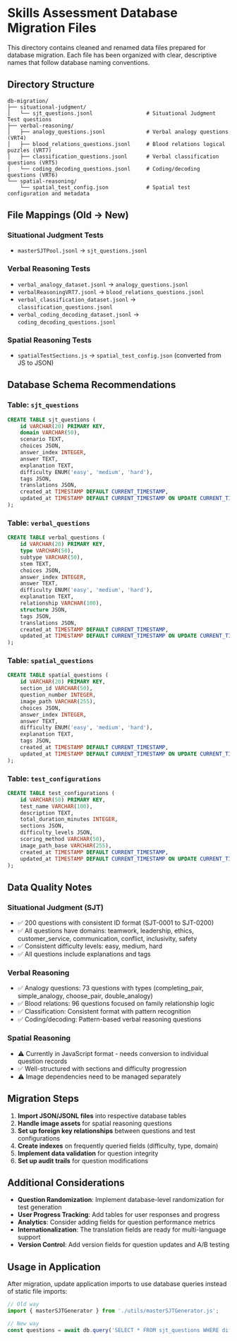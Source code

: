# Skills Assessment Database Migration Files

This directory contains cleaned and renamed data files prepared for database migration. Each file has been organized with clear, descriptive names that follow database naming conventions.

## Directory Structure

```
db-migration/
├── situational-judgment/
│   └── sjt_questions.jsonl                 # Situational Judgment Test questions
├── verbal-reasoning/
│   ├── analogy_questions.jsonl             # Verbal analogy questions (VRT4)
│   ├── blood_relations_questions.jsonl     # Blood relations logical puzzles (VRT7)
│   ├── classification_questions.jsonl      # Verbal classification questions (VRT5)
│   └── coding_decoding_questions.jsonl     # Coding/decoding questions (VRT6)
└── spatial-reasoning/
    └── spatial_test_config.json            # Spatial test configuration and metadata
```

## File Mappings (Old → New)

### Situational Judgment Tests
- `masterSJTPool.jsonl` → `sjt_questions.jsonl`

### Verbal Reasoning Tests  
- `verbal_analogy_dataset.jsonl` → `analogy_questions.jsonl`
- `verbalReasoningVRT7.jsonl` → `blood_relations_questions.jsonl`
- `verbal_classification_dataset.jsonl` → `classification_questions.jsonl`
- `verbal_coding_decoding_dataset.jsonl` → `coding_decoding_questions.jsonl`

### Spatial Reasoning Tests
- `spatialTestSections.js` → `spatial_test_config.json` (converted from JS to JSON)

## Database Schema Recommendations

### Table: `sjt_questions`
```sql
CREATE TABLE sjt_questions (
    id VARCHAR(20) PRIMARY KEY,
    domain VARCHAR(50),
    scenario TEXT,
    choices JSON,
    answer_index INTEGER,
    answer TEXT,
    explanation TEXT,
    difficulty ENUM('easy', 'medium', 'hard'),
    tags JSON,
    translations JSON,
    created_at TIMESTAMP DEFAULT CURRENT_TIMESTAMP,
    updated_at TIMESTAMP DEFAULT CURRENT_TIMESTAMP ON UPDATE CURRENT_TIMESTAMP
);
```

### Table: `verbal_questions`  
```sql
CREATE TABLE verbal_questions (
    id VARCHAR(20) PRIMARY KEY,
    type VARCHAR(50),
    subtype VARCHAR(50),
    stem TEXT,
    choices JSON,
    answer_index INTEGER,
    answer TEXT,
    difficulty ENUM('easy', 'medium', 'hard'),
    explanation TEXT,
    relationship VARCHAR(100),
    structure JSON,
    tags JSON,
    translations JSON,
    created_at TIMESTAMP DEFAULT CURRENT_TIMESTAMP,
    updated_at TIMESTAMP DEFAULT CURRENT_TIMESTAMP ON UPDATE CURRENT_TIMESTAMP
);
```

### Table: `spatial_questions`
```sql
CREATE TABLE spatial_questions (
    id VARCHAR(20) PRIMARY KEY,
    section_id VARCHAR(50),
    question_number INTEGER,
    image_path VARCHAR(255),
    choices JSON,
    answer_index INTEGER,
    answer TEXT,
    difficulty ENUM('easy', 'medium', 'hard'),
    explanation TEXT,
    tags JSON,
    created_at TIMESTAMP DEFAULT CURRENT_TIMESTAMP,
    updated_at TIMESTAMP DEFAULT CURRENT_TIMESTAMP ON UPDATE CURRENT_TIMESTAMP
);
```

### Table: `test_configurations`
```sql
CREATE TABLE test_configurations (
    id VARCHAR(50) PRIMARY KEY,
    test_name VARCHAR(100),
    description TEXT,
    total_duration_minutes INTEGER,
    sections JSON,
    difficulty_levels JSON,
    scoring_method VARCHAR(50),
    image_path_base VARCHAR(255),
    created_at TIMESTAMP DEFAULT CURRENT_TIMESTAMP,
    updated_at TIMESTAMP DEFAULT CURRENT_TIMESTAMP ON UPDATE CURRENT_TIMESTAMP
);
```

## Data Quality Notes

### Situational Judgment (SJT)
- ✅ 200 questions with consistent ID format (SJT-0001 to SJT-0200)
- ✅ All questions have domains: teamwork, leadership, ethics, customer_service, communication, conflict, inclusivity, safety
- ✅ Consistent difficulty levels: easy, medium, hard
- ✅ All questions include explanations and tags

### Verbal Reasoning
- ✅ Analogy questions: 73 questions with types (completing_pair, simple_analogy, choose_pair, double_analogy)
- ✅ Blood relations: 96 questions focused on family relationship logic
- ✅ Classification: Consistent format with pattern recognition
- ✅ Coding/decoding: Pattern-based verbal reasoning questions

### Spatial Reasoning
- ⚠️ Currently in JavaScript format - needs conversion to individual question records
- ✅ Well-structured with sections and difficulty progression
- ⚠️ Image dependencies need to be managed separately

## Migration Steps

1. **Import JSON/JSONL files** into respective database tables
2. **Handle image assets** for spatial reasoning questions
3. **Set up foreign key relationships** between questions and test configurations
4. **Create indexes** on frequently queried fields (difficulty, type, domain)
5. **Implement data validation** for question integrity
6. **Set up audit trails** for question modifications

## Additional Considerations

- **Question Randomization**: Implement database-level randomization for test generation
- **User Progress Tracking**: Add tables for user responses and progress
- **Analytics**: Consider adding fields for question performance metrics
- **Internationalization**: The translation fields are ready for multi-language support
- **Version Control**: Add version fields for question updates and A/B testing

## Usage in Application

After migration, update application imports to use database queries instead of static file imports:

```javascript
// Old way
import { masterSJTGenerator } from './utils/masterSJTGenerator.js';

// New way  
const questions = await db.query('SELECT * FROM sjt_questions WHERE difficulty = ?', [difficulty]);
```
